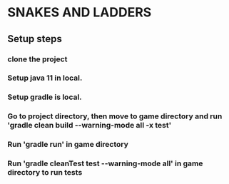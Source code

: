 # SNAKES AND LADDERS
## Setup steps
### clone the project
### Setup java 11 in local.
### Setup gradle is local.
### Go to project directory, then move to game directory and run 'gradle clean build --warning-mode all -x test'
### Run 'gradle run' in game directory 
### Run 'gradle cleanTest test --warning-mode all' in game directory to run tests